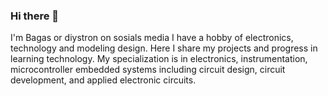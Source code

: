 ### Hi there 👋

I'm Bagas or diystron on sosials media
I have a hobby of electronics, technology and modeling design. Here I share my projects and progress in learning technology. My specialization is in electronics,
instrumentation, microcontroller embedded systems including circuit design, circuit development, and applied electronic circuits.
